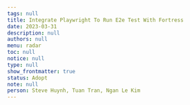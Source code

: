 ```yaml
---
tags: null
title: Integrate Playwright To Run E2e Test With Fortress
date: 2023-03-31
description: null
authors: null
menu: radar
toc: null
notice: null
type: null
show_frontmatter: true
status: Adopt
note: null
person: Steve Huynh, Tuan Tran, Ngan Le Kim
---
```


